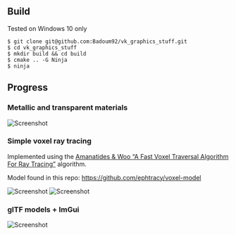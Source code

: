 ## Build

Tested on Windows 10 only
```
$ git clone git@github.com:Badoum92/vk_graphics_stuff.git
$ cd vk_graphics_stuff
$ mkdir build && cd build
$ cmake .. -G Ninja
$ ninja
```

## Progress

### Metallic and transparent materials
![Screenshot](https://cdn.discordapp.com/attachments/892059047145119765/922567505648701510/voxels.png)

### Simple voxel ray tracing
Implemented using the [Amanatides & Woo “A Fast Voxel Traversal Algorithm For Ray Tracing”](https://www.researchgate.net/publication/2611491_A_Fast_Voxel_Traversal_Algorithm_for_Ray_Tracing) algorithm.


Model found in this repo: https://github.com/ephtracy/voxel-model

![Screenshot](https://cdn.discordapp.com/attachments/892059047145119765/918872825203400775/voxels.png)
![Screenshot](https://cdn.discordapp.com/attachments/892059047145119765/918863915197292555/voxels.png)

### glTF models + ImGui
![Screenshot](https://cdn.discordapp.com/attachments/892059047145119765/894162362666450974/imgui_tonemap.png)
